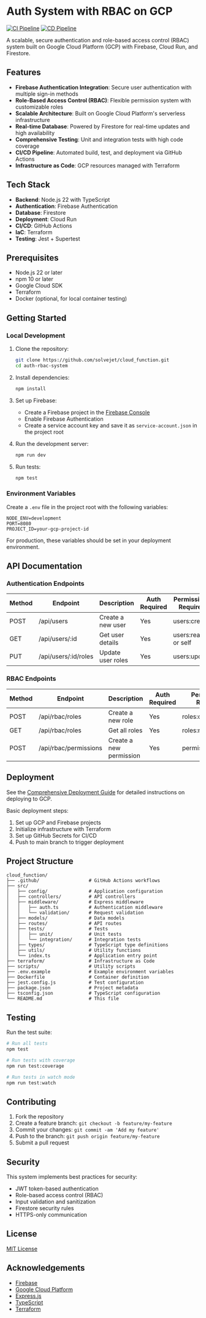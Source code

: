 # Auth System with RBAC on GCP

[![CI Pipeline](https://github.com/yourusername/auth-rbac-system/actions/workflows/ci.yml/badge.svg)](https://github.com/yourusername/auth-rbac-system/actions/workflows/ci.yml)
[![CD Pipeline](https://github.com/yourusername/auth-rbac-system/actions/workflows/cd.yml/badge.svg)](https://github.com/yourusername/auth-rbac-system/actions/workflows/cd.yml)

A scalable, secure authentication and role-based access control (RBAC) system built on Google Cloud Platform (GCP) with Firebase, Cloud Run, and Firestore.

## Features

- **Firebase Authentication Integration**: Secure user authentication with multiple sign-in methods
- **Role-Based Access Control (RBAC)**: Flexible permission system with customizable roles
- **Scalable Architecture**: Built on Google Cloud Platform's serverless infrastructure
- **Real-time Database**: Powered by Firestore for real-time updates and high availability
- **Comprehensive Testing**: Unit and integration tests with high code coverage
- **CI/CD Pipeline**: Automated build, test, and deployment via GitHub Actions
- **Infrastructure as Code**: GCP resources managed with Terraform

## Tech Stack

- **Backend**: Node.js 22 with TypeScript
- **Authentication**: Firebase Authentication
- **Database**: Firestore
- **Deployment**: Cloud Run
- **CI/CD**: GitHub Actions
- **IaC**: Terraform
- **Testing**: Jest + Supertest

## Prerequisites

- Node.js 22 or later
- npm 10 or later
- Google Cloud SDK
- Terraform
- Docker (optional, for local container testing)

## Getting Started

### Local Development

1. Clone the repository:

   ```bash
   git clone https://github.com/solvejet/cloud_function.git
   cd auth-rbac-system
   ```

2. Install dependencies:

   ```bash
   npm install
   ```

3. Set up Firebase:

   - Create a Firebase project in the [Firebase Console](https://console.firebase.google.com/)
   - Enable Firebase Authentication
   - Create a service account key and save it as `service-account.json` in the project root

4. Run the development server:

   ```bash
   npm run dev
   ```

5. Run tests:
   ```bash
   npm test
   ```

### Environment Variables

Create a `.env` file in the project root with the following variables:

```
NODE_ENV=development
PORT=8080
PROJECT_ID=your-gcp-project-id
```

For production, these variables should be set in your deployment environment.

## API Documentation

### Authentication Endpoints

| Method | Endpoint             | Description       | Auth Required | Permissions Required |
| ------ | -------------------- | ----------------- | ------------- | -------------------- |
| POST   | /api/users           | Create a new user | Yes           | users:create         |
| GET    | /api/users/:id       | Get user details  | Yes           | users:read or self   |
| PUT    | /api/users/:id/roles | Update user roles | Yes           | users:update         |

### RBAC Endpoints

| Method | Endpoint              | Description             | Auth Required | Permissions Required |
| ------ | --------------------- | ----------------------- | ------------- | -------------------- |
| POST   | /api/rbac/roles       | Create a new role       | Yes           | roles:create         |
| GET    | /api/rbac/roles       | Get all roles           | Yes           | roles:read           |
| POST   | /api/rbac/permissions | Create a new permission | Yes           | permissions:create   |

## Deployment

See the [Comprehensive Deployment Guide](docs/deployment-guide.md) for detailed instructions on deploying to GCP.

Basic deployment steps:

1. Set up GCP and Firebase projects
2. Initialize infrastructure with Terraform
3. Set up GitHub Secrets for CI/CD
4. Push to main branch to trigger deployment

## Project Structure

```
cloud_function/
├── .github/                  # GitHub Actions workflows
├── src/
│   ├── config/               # Application configuration
│   ├── controllers/          # API controllers
│   ├── middleware/           # Express middleware
│   │   ├── auth.ts           # Authentication middleware
│   │   └── validation/       # Request validation
│   ├── models/               # Data models
│   ├── routes/               # API routes
│   ├── tests/                # Tests
│   │   ├── unit/             # Unit tests
│   │   └── integration/      # Integration tests
│   ├── types/                # TypeScript type definitions
│   ├── utils/                # Utility functions
│   └── index.ts              # Application entry point
├── terraform/                # Infrastructure as Code
├── scripts/                  # Utility scripts
├── .env.example              # Example environment variables
├── Dockerfile                # Container definition
├── jest.config.js            # Test configuration
├── package.json              # Project metadata
├── tsconfig.json             # TypeScript configuration
└── README.md                 # This file
```

## Testing

Run the test suite:

```bash
# Run all tests
npm test

# Run tests with coverage
npm run test:coverage

# Run tests in watch mode
npm run test:watch
```

## Contributing

1. Fork the repository
2. Create a feature branch: `git checkout -b feature/my-feature`
3. Commit your changes: `git commit -am 'Add my feature'`
4. Push to the branch: `git push origin feature/my-feature`
5. Submit a pull request

## Security

This system implements best practices for security:

- JWT token-based authentication
- Role-based access control (RBAC)
- Input validation and sanitization
- Firestore security rules
- HTTPS-only communication

## License

[MIT License](LICENSE)

## Acknowledgements

- [Firebase](https://firebase.google.com/)
- [Google Cloud Platform](https://cloud.google.com/)
- [Express.js](https://expressjs.com/)
- [TypeScript](https://www.typescriptlang.org/)
- [Terraform](https://www.terraform.io/)

